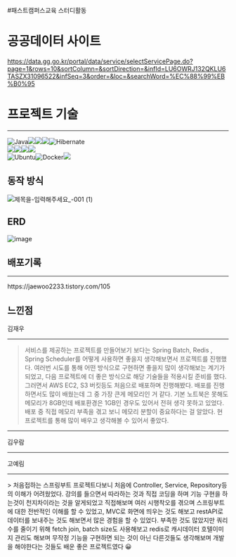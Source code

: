 #패스트캠퍼스교육 스터디활동


# 공공데이터 사이트
https://data.gg.go.kr/portal/data/service/selectServicePage.do?page=1&rows=10&sortColumn=&sortDirection=&infId=LU6OWRJ132QKLU6TASZX31096522&infSeq=3&order=&loc=&searchWord=%EC%88%99%EB%B0%95

# 프로젝트 기술
<hr>

<p>
	
![Java](https://img.shields.io/badge/java-%23ED8B00.svg?style=for-the-badge&logo=openjdk&logoColor=white)<img src="https://img.shields.io/badge/thymeleaf-005F0F?style=for-the-badge&logo=thymeleaf&logoColor=white"><img src="https://img.shields.io/badge/redis-DC382D?style=for-the-badge&logo=redis&logoColor=white"><img src="https://img.shields.io/badge/mysql-4479A1?style=for-the-badge&logo=mysql&logoColor=white">![Hibernate](https://img.shields.io/badge/Hibernate-59666C?style=for-the-badge&logo=Hibernate&logoColor=white)
<br>
<img src="https://img.shields.io/badge/Spring-6DB33F?style=for-the-badge&logo=Spring&logoColor=white"><img src="https://img.shields.io/badge/gradle-02303A.svg?&style=for-the-badge&logo=gradle&logoColor=white"><img src="https://img.shields.io/badge/springsecurity-6DB33F?style=for-the-badge&logo=springsecurity&logoColor=white"><img src="https://img.shields.io/badge/spring data jpa-6DB33F?style=for-the-badge&logo=Spring&logoColor=white">
<br>![Ubuntu](https://img.shields.io/badge/Ubuntu-E95420?style=for-the-badge&logo=ubuntu&logoColor=white)![Docker](https://img.shields.io/badge/docker-%230db7ed.svg?style=for-the-badge&logo=docker&logoColor=white)<img src="https://img.shields.io/badge/aws-232F3E.svg?&style=for-the-badge&logo=amazonaws&logoColor=white">

</p>

## 동작 방식

![제목을-입력해주세요_-001 (1)](https://user-images.githubusercontent.com/95463650/232680670-4218bcff-94b9-4395-bf7a-1bb6d21ea6de.jpg)


## ERD 
![image](https://user-images.githubusercontent.com/79129475/228429497-fc381b6a-bdce-49cf-99b3-31b24186a0b0.png)

## 배포기록
<hr>
https://jaewoo2233.tistory.com/105



## 느낀점 


김재우
<hr>

>  서비스를 제공하는 프로젝트를 만들어보기 보다는 Spring Batch, Redis , Spring Scheduler를 어떻게 사용하면 좋을지 생각해보면서 
프로젝트를 진행했다. 여러번 시도를 통해 어떤 방식으로 구현하면 좋을지 많이 생각해보는 계기가 되었고, 다음 프로젝트에 더 좋은 방식으로
해당 기술들을 적용시킬 준비를 했다. 그러면서 AWS EC2, S3 버킷등도 처음으로 배포하며 진행해봤다. 배포를 진행하면서도 많이 배웠는데 그 중 
가장 큰게 메모리인 거 같다. 기본 노트북은 못해도 메모리가 8GB인데 배포환경은 1GB인 경우도 있어서 전혀 생각 못하고 있었다. 배포 중 직접
메모리 부족을 겪고 보니 메모리 분할이 중요하다는 걸 알았다. 현 프로젝트를 통해 많이 배우고 생각해볼 수 있어서 좋았다.
<hr>

김우람
<hr>
고예림
<hr>
> 처음접하는 스프링부트 프로젝트다보니 처음에 Controller, Service, Repository등의 이해가 어려웠었다. 강의를 들으면서 따라하는 것과 직접 코딩을 하며 기능 구현을 하는것이 천지차이라는 것을 알게되었고 직접해보며 여러 시행착오를 겪으며 스프링부트에 대한 전반적인 이해를 할 수 있었고, MVC로 화면에 띄우는 것도 해보고 restAPI로 데이터를 보내주는 것도 해보면서 많은 경험을 할 수 있었다. 부족한 것도 많았지만 쿼리수를 줄이기 위해 fetch join, batch size도 사용해보고 redis로 캐시데이터 호텔이미지 관리도 해보며 무작정 기능을 구현하면 되는 것이 아닌 다른것들도 생각해보며 개발을 해야한다는 것들도 배운 좋은 프로젝트였다 😀 






